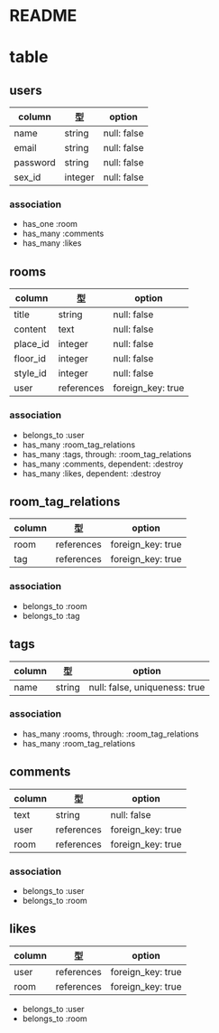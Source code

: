 # README

# table

## users

| column       | 型          | option          |
| ------------ | ----------- | --------------- |
| name         | string      | null: false     |
| email        | string      | null: false     |
| password     | string      | null: false     |
| sex_id       | integer     | null: false     |

### association
- has_one :room
- has_many :comments
- has_many :likes


## rooms

| column       | 型          | option            |
| ------------ | ----------- | ----------------- |
| title        | string      | null: false       |
| content      | text        | null: false       |
| place_id     | integer     | null: false       |
| floor_id     | integer     | null: false       |
| style_id     | integer     | null: false       |
| user         | references  | foreign_key: true |

### association

- belongs_to :user
- has_many :room_tag_relations
- has_many :tags, through: :room_tag_relations
- has_many :comments, dependent: :destroy
- has_many :likes, dependent: :destroy



## room_tag_relations

| column       | 型          | option            |
| ------------ | ----------- | ----------------- |
| room         | references  | foreign_key: true |
| tag          | references  | foreign_key: true |

### association

- belongs_to :room
- belongs_to :tag


## tags

| column       | 型          | option                        |
| ------------ | ----------- | ----------------------------- |
| name         | string      | null: false, uniqueness: true |

### association

- has_many :rooms, through: :room_tag_relations
- has_many :room_tag_relations


## comments 

| column       | 型          | option            |
| ------------ | ----------- | ----------------- |
| text         | string      | null: false       |
| user         | references  | foreign_key: true |
| room         | references  | foreign_key: true |

### association

- belongs_to :user
- belongs_to :room

## likes 

| column       | 型          | option            |
| ------------ | ----------- | ----------------- |
| user         | references  | foreign_key: true |
| room         | references  | foreign_key: true |

- belongs_to :user
- belongs_to :room



